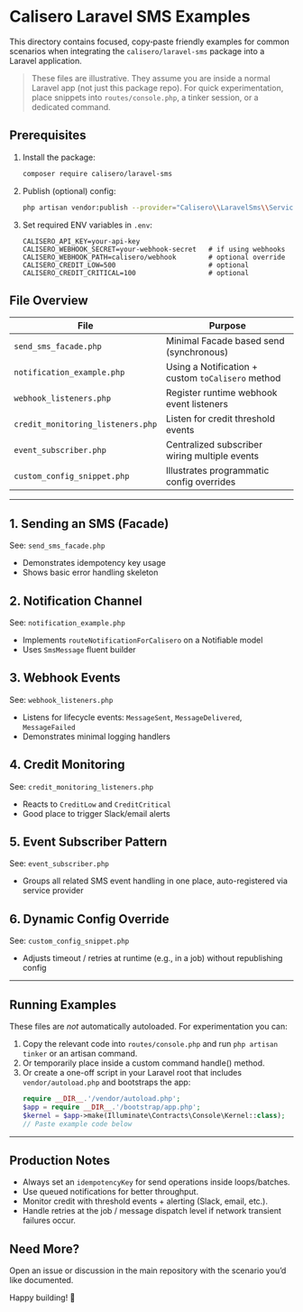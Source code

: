 # Calisero Laravel SMS Examples

This directory contains focused, copy‑paste friendly examples for common scenarios when integrating the `calisero/laravel-sms` package into a Laravel application.

> These files are illustrative. They assume you are inside a normal Laravel app (not just this package repo). For quick experimentation, place snippets into `routes/console.php`, a tinker session, or a dedicated command.

## Prerequisites
1. Install the package:
   ```bash
   composer require calisero/laravel-sms
   ```
2. Publish (optional) config:
   ```bash
   php artisan vendor:publish --provider="Calisero\\LaravelSms\\ServiceProvider" --tag=calisero-config
   ```
3. Set required ENV variables in `.env`:
   ```env
   CALISERO_API_KEY=your-api-key
   CALISERO_WEBHOOK_SECRET=your-webhook-secret   # if using webhooks
   CALISERO_WEBHOOK_PATH=calisero/webhook        # optional override
   CALISERO_CREDIT_LOW=500                       # optional
   CALISERO_CREDIT_CRITICAL=100                  # optional
   ```

## File Overview
| File | Purpose |
|------|---------|
| `send_sms_facade.php` | Minimal Facade based send (synchronous) |
| `notification_example.php` | Using a Notification + custom `toCalisero` method |
| `webhook_listeners.php` | Register runtime webhook event listeners |
| `credit_monitoring_listeners.php` | Listen for credit threshold events |
| `event_subscriber.php` | Centralized subscriber wiring multiple events |
| `custom_config_snippet.php` | Illustrates programmatic config overrides |

---
## 1. Sending an SMS (Facade)
See: `send_sms_facade.php`
- Demonstrates idempotency key usage
- Shows basic error handling skeleton

## 2. Notification Channel
See: `notification_example.php`
- Implements `routeNotificationForCalisero` on a Notifiable model
- Uses `SmsMessage` fluent builder

## 3. Webhook Events
See: `webhook_listeners.php`
- Listens for lifecycle events: `MessageSent`, `MessageDelivered`, `MessageFailed`
- Demonstrates minimal logging handlers

## 4. Credit Monitoring
See: `credit_monitoring_listeners.php`
- Reacts to `CreditLow` and `CreditCritical`
- Good place to trigger Slack/email alerts

## 5. Event Subscriber Pattern
See: `event_subscriber.php`
- Groups all related SMS event handling in one place, auto-registered via service provider

## 6. Dynamic Config Override
See: `custom_config_snippet.php`
- Adjusts timeout / retries at runtime (e.g., in a job) without republishing config

---
## Running Examples
These files are *not* automatically autoloaded. For experimentation you can:

1. Copy the relevant code into `routes/console.php` and run `php artisan tinker` or an artisan command.
2. Or temporarily place inside a custom command handle() method.
3. Or create a one-off script in your Laravel root that includes `vendor/autoload.php` and bootstraps the app:
   ```php
   require __DIR__.'/vendor/autoload.php';
   $app = require __DIR__.'/bootstrap/app.php';
   $kernel = $app->make(Illuminate\Contracts\Console\Kernel::class);
   // Paste example code below
   ```

---
## Production Notes
- Always set an `idempotencyKey` for send operations inside loops/batches.
- Use queued notifications for better throughput.
- Monitor credit with threshold events + alerting (Slack, email, etc.).
- Handle retries at the job / message dispatch level if network transient failures occur.

## Need More?
Open an issue or discussion in the main repository with the scenario you’d like documented.

Happy building! 🚀


